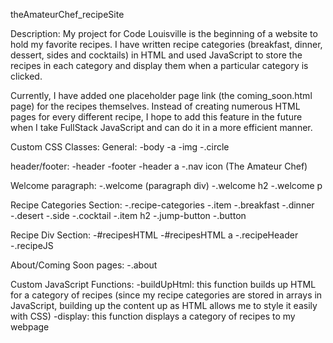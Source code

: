 theAmateurChef_recipeSite


Description: 
My project for Code Louisville is the beginning of a website to hold my favorite recipes. I have written recipe categories (breakfast, dinner, dessert, sides and cocktails) in HTML and used JavaScript to store the recipes in each category and display them when a particular category is clicked. 

Currently, I have added one placeholder page link (the coming_soon.html page) for the recipes themselves. Instead of creating numerous HTML pages for every different recipe, I hope to add this feature in the future when I take FullStack JavaScript and can do it in a more efficient manner.

Custom CSS Classes: 
General: 
-body
-a
-img
-.circle

header/footer: 
-header
-footer
-header a
-.nav icon (The Amateur Chef)

Welcome paragraph: 
-.welcome (paragraph div)
-.welcome h2
-.welcome p

Recipe Categories Section: 
-.recipe-categories
-.item 
-.breakfast
-.dinner
-.desert
-.side
-.cocktail
-.item h2
-.jump-button
-.button

Recipe Div Section: 
-#recipesHTML
-#recipesHTML a
-.recipeHeader
-.recipeJS 

About/Coming Soon pages: 
-.about

Custom JavaScript Functions: 
-buildUpHtml: this function builds up HTML for a category of recipes (since my recipe categories are stored in arrays in JavaScript, building up the content up as HTML allows me to style it easily with CSS)
-display: this function displays a category of recipes to my webpage
